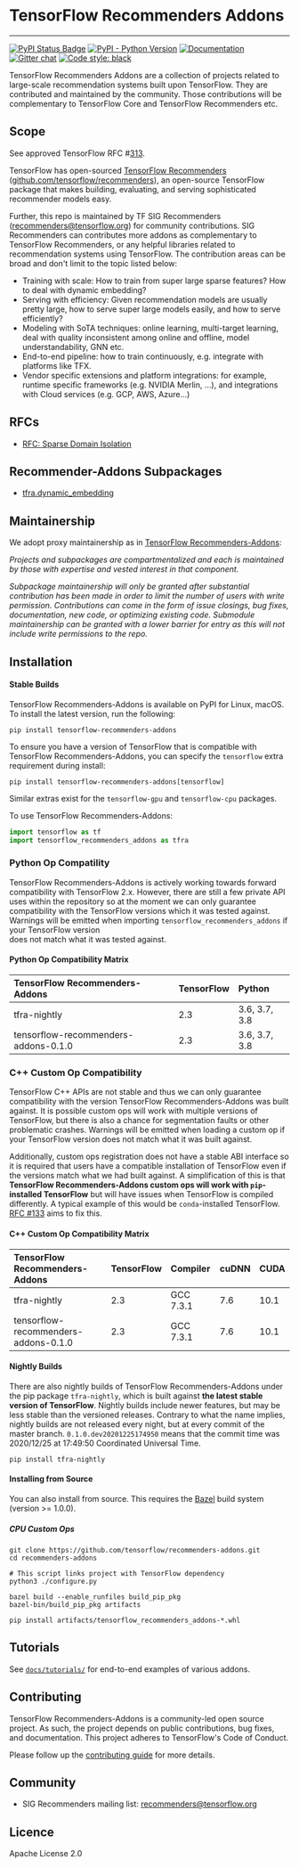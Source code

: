 # TensorFlow Recommenders Addons
-----------------

[![PyPI Status Badge](https://badge.fury.io/py/tensorflow-recommenders-addons.svg)](https://pypi.org/project/tensorflow-recommenders-addons/)
[![PyPI - Python Version](https://img.shields.io/pypi/pyversions/tensorflow-recommenders-addons)](https://pypi.org/project/tensorflow-recommenders-addons/)
[![Documentation](https://img.shields.io/badge/api-reference-blue.svg)](https://www.tensorflow.org/recommenders-addons/api_docs/python/tfra)
[![Gitter chat](https://img.shields.io/badge/chat-on%20gitter-46bc99.svg)](https://gitter.im/tensorflow/sig-recommenders-addons)
[![Code style: black](https://img.shields.io/badge/code%20style-black-000000.svg)](https://github.com/psf/black)


TensorFlow Recommenders Addons are a collection of projects related to
large-scale recommendation systems built upon TensorFlow. They are contributed
and maintained by the community. Those contributions will be complementary to
TensorFlow Core and TensorFlow Recommenders etc.

## Scope

See approved TensorFlow RFC #[313](https://github.com/tensorflow/community/pull/313). 

TensorFlow has open-sourced [TensorFlow Recommenders](https://blog.tensorflow.org/2020/09/introducing-tensorflow-recommenders.html)
([github.com/tensorflow/recommenders](http://github.com/tensorflow/recommenders)),
an open-source TensorFlow package that makes building, evaluating, and serving
sophisticated recommender models easy.

Further, this repo is maintained by TF SIG Recommenders
([recommenders@tensorflow.org](https://groups.google.com/a/tensorflow.org/g/recommenders))
for community contributions. SIG Recommenders can contributes more addons as complementary
to TensorFlow Recommenders, or any helpful libraries related to recommendation systems using
TensorFlow. The contribution areas can be broad and don't limit to the topic listed below:

* Training with scale: How to train from super large sparse features? How to
deal with dynamic embedding?
* Serving with efficiency: Given recommendation models are usually pretty
large, how to serve super large models easily, and how to serve efficiently?
* Modeling with SoTA techniques: online learning, multi-target learning, deal
with quality inconsistent among online and offline, model understandability,
GNN etc.
* End-to-end pipeline: how to train continuously, e.g. integrate with platforms
like TFX.
* Vendor specific extensions and platform integrations: for example, runtime
specific frameworks (e.g. NVIDIA Merlin, …), and integrations with Cloud services
(e.g. GCP, AWS, Azure…)

## RFCs
* [RFC: Sparse Domain Isolation](rfcs/20200424-sparse-domain-isolation.md)

## Recommender-Addons Subpackages

* [tfra.dynamic_embedding](https://www.tensorflow.org/addons/api_docs/python/tfra/dynamic_embdding)
   
## Maintainership

We adopt proxy maintainership as in [TensorFlow Recommenders-Addons](https://github.com/tensorflow/recommenders-addons):

*Projects and subpackages are compartmentalized and each is maintained by those
with expertise and vested interest in that component.*

*Subpackage maintainership will only be granted after substantial contribution
has been made in order to limit the number of users with write permission.
Contributions can come in the form of issue closings, bug fixes, documentation,
new code, or optimizing existing code. Submodule maintainership can be granted
with a lower barrier for entry as this will not include write permissions to
the repo.*

## Installation
#### Stable Builds
TensorFlow Recommenders-Addons is available on PyPI for Linux, macOS. To install the latest version, 
run the following:
```
pip install tensorflow-recommenders-addons
```

To ensure you have a version of TensorFlow that is compatible with TensorFlow Recommenders-Addons, 
you can specify the `tensorflow` extra requirement during install:

```
pip install tensorflow-recommenders-addons[tensorflow]
```

Similar extras exist for the `tensorflow-gpu` and `tensorflow-cpu` packages.
 

To use TensorFlow Recommenders-Addons:

```python
import tensorflow as tf
import tensorflow_recommenders_addons as tfra
```

### Python Op Compatility
TensorFlow Recommenders-Addons is actively working towards forward compatibility with TensorFlow 2.x. 
However, there are still a few private API uses within the repository so at the moment 
we can only guarantee compatibility with the TensorFlow versions which it was tested against. 
Warnings will be emitted when importing `tensorflow_recommenders_addons` if your TensorFlow version  
does not match what it was tested against.

#### Python Op Compatibility Matrix
| TensorFlow Recommenders-Addons | TensorFlow | Python  |
|:----------------------- |:---|:---------- |
| tfra-nightly | 2.3 | 3.6, 3.7, 3.8 | 
| tensorflow-recommenders-addons-0.1.0 | 2.3 |3.6, 3.7, 3.8 |

### C++ Custom Op Compatibility
TensorFlow C++ APIs are not stable and thus we can only guarantee compatibility with the 
version TensorFlow Recommenders-Addons was built against. It is possible custom ops will work with 
multiple versions of TensorFlow, but there is also a chance for segmentation faults or other problematic 
crashes. Warnings will be emitted when loading a custom op if your TensorFlow version does not match 
what it was built against.

Additionally, custom ops registration does not have a stable ABI interface so it is 
required that users have a compatible installation of TensorFlow even if the versions 
match what we had built against. A simplification of this is that **TensorFlow Recommenders-Addons 
custom ops will work with `pip`-installed TensorFlow** but will have issues when TensorFlow 
is compiled differently. A typical example of this would be `conda`-installed TensorFlow.
[RFC #133](https://github.com/tensorflow/community/pull/133) aims to fix this.


#### C++ Custom Op Compatibility Matrix
| TensorFlow Recommenders-Addons | TensorFlow | Compiler  | cuDNN | CUDA | 
|:----------------------- |:---- |:---------|:---------|:---------|
| tfra-nightly | 2.3 | GCC 7.3.1 | 7.6 | 10.1 |
| tensorflow-recommenders-addons-0.1.0 | 2.3  | GCC 7.3.1 | 7.6 | 10.1 |


#### Nightly Builds
There are also nightly builds of TensorFlow Recommenders-Addons under the pip package
`tfra-nightly`, which is built against **the latest stable version of TensorFlow**. Nightly builds
include newer features, but may be less stable than the versioned releases. Contrary to 
what the name implies, nightly builds are not released every night, but at every commit 
of the master branch. `0.1.0.dev20201225174950` means that the commit time was 
2020/12/25 at 17:49:50 Coordinated Universal Time.

```
pip install tfra-nightly
```

#### Installing from Source
You can also install from source. This requires the [Bazel](https://bazel.build/) build system (version >= 1.0.0).

##### CPU Custom Ops
```
git clone https://github.com/tensorflow/recommenders-addons.git
cd recommenders-addons

# This script links project with TensorFlow dependency
python3 ./configure.py

bazel build --enable_runfiles build_pip_pkg
bazel-bin/build_pip_pkg artifacts

pip install artifacts/tensorflow_recommenders_addons-*.whl
```

## Tutorials
See [`docs/tutorials/`](docs/tutorials/)
for end-to-end examples of various addons.

## Contributing

TensorFlow Recommenders-Addons is a community-led open source project. As such,
the project depends on public contributions, bug fixes, and documentation. This
project adheres to TensorFlow's Code of Conduct. 

Please follow up the [contributing guide](CONTRIBUTING.md) for more details.

## Community

* SIG Recommenders mailing list:
[recommenders@tensorflow.org](https://groups.google.com/a/tensorflow.org/g/recommenders)

## Licence
Apache License 2.0

